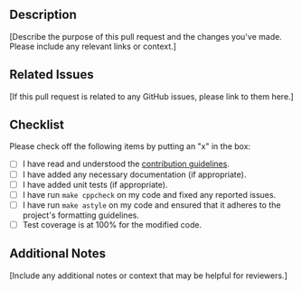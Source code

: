 ## Description
[Describe the purpose of this pull request and the changes you've made. Please include any relevant links or context.]

## Related Issues
[If this pull request is related to any GitHub issues, please link to them here.]

## Checklist
Please check off the following items by putting an "x" in the box:

- [ ] I have read and understood the [contribution guidelines](https://github.com/IMProject/IMUtility/blob/main/CONTRIBUTING.md).
- [ ] I have added any necessary documentation (if appropriate).
- [ ] I have added unit tests (if appropriate).
- [ ] I have run `make cppcheck` on my code and fixed any reported issues.
- [ ] I have run `make astyle` on my code and ensured that it adheres to the project's formatting guidelines.
- [ ] Test coverage is at 100% for the modified code.

## Additional Notes
[Include any additional notes or context that may be helpful for reviewers.]

